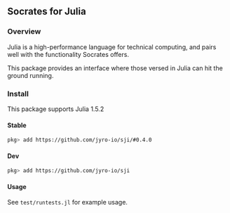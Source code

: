 ## Socrates for Julia

### Overview

Julia is a high-performance language for technical computing,
and pairs well with the functionality Socrates offers.

This package provides an interface where those versed in Julia
can hit the ground running.

### Install

This package supports Julia 1.5.2

#### Stable

```bash
pkg> add https://github.com/jyro-io/sji/#0.4.0
```

#### Dev

```bash
pkg> add https://github.com/jyro-io/sji
```

#### Usage

See `test/runtests.jl` for example usage.
